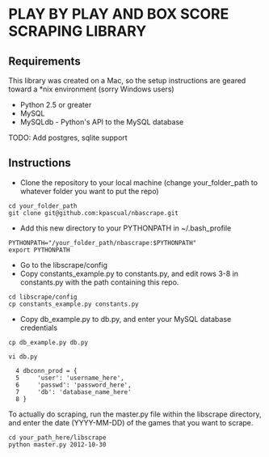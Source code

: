 # PLAY BY PLAY AND BOX SCORE SCRAPING LIBRARY


## Requirements


This library was created on a Mac, so the setup instructions are geared toward a *nix environment (sorry Windows users)

* Python 2.5 or greater
* MySQL
* MySQLdb - Python's API to the MySQL database

TODO: Add postgres, sqlite support

## Instructions


* Clone the repository to your local machine (change your_folder_path to whatever folder you want to put the repo)

```
cd your_folder_path
git clone git@github.com:kpascual/nbascrape.git
```

* Add this new directory to your PYTHONPATH in ~/.bash_profile

```
PYTHONPATH="/your_folder_path/nbascrape:$PYTHONPATH"
export PYTHONPATH
```

* Go to the libscrape/config
* Copy constants_example.py to constants.py, and edit rows 3-8 in constants.py with the path containing this repo.

```
cd libscrape/config
cp constants_example.py constants.py
```

* Copy db_example.py to db.py, and enter your MySQL database credentials

```
cp db_example.py db.py
```

```
vi db.py

  4 dbconn_prod = {
  5     'user': 'username_here',
  6     'passwd': 'password_here',
  7     'db': 'database_name_here'
  8 }
```

To actually do scraping, run the master.py file within the libscrape directory, and enter the date (YYYY-MM-DD) of the games that you want to scrape.

```
cd your_path_here/libscrape
python master.py 2012-10-30
```

